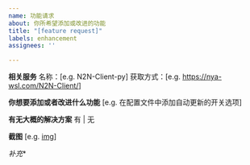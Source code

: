 ```yaml
---
name: 功能请求
about: 你所希望添加或改进的功能
title: "[feature request]"
labels: enhancement
assignees: ''

---
```


**相关服务**
名称：[e.g. N2N-Client-py]
获取方式：[e.g. https://nya-wsl.com/N2N-Client/]

**你想要添加或者改进什么功能**
[e.g. 在配置文件中添加自动更新的开关选项]

**有无大概的解决方案**
有 | 无


**截图**
[e.g. [img](https://example.com/example.png)]

*补充**
